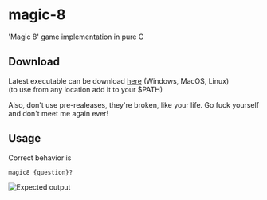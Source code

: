 # magic-8
'Magic 8' game implementation in pure C

## Download
Latest executable can be download [here](https://github.com/PackmanDude/magic-8/releases/latest) (Windows, MacOS, Linux)  
(to use from any location add it to your $PATH)

Also, don't use pre-realeases, they're broken, like your life. Go fuck yourself and don't meet me again ever!

## Usage
Correct behavior is
```
magic8 {question}?
```
![Expected output](https://media.discordapp.net/attachments/928250277834948628/960921484820373554/photo_2022-04-05_18-15-45.jpg "Expected output")
